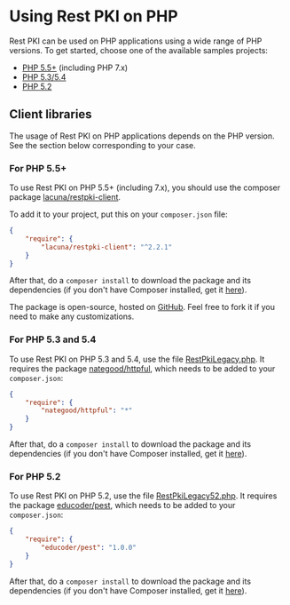 ﻿# Using Rest PKI on PHP

Rest PKI can be used on PHP applications using a wide range of PHP versions.
To get started, choose one of the available samples projects:

* [PHP 5.5+](current.md) (including PHP 7.x)
* [PHP 5.3/5.4](legacy.md)
* [PHP 5.2](legacy52.md)

## Client libraries

The usage of Rest PKI on PHP applications depends on the PHP version. See the section below corresponding to your case.

### For PHP 5.5+

To use Rest PKI on PHP 5.5+ (including 7.x), you should use the composer package [lacuna/restpki-client](https://packagist.org/packages/lacuna/restpki-client).

To add it to your project, put this on your `composer.json` file:

```json
{
	"require": {
		"lacuna/restpki-client": "^2.2.1"
	}
}
```

After that, do a `composer install` to download the package and its dependencies (if you don't have Composer installed, get it [here](https://getcomposer.org/)).

The package is open-source, hosted on [GitHub](https://github.com/LacunaSoftware/RestPkiPhpClient). Feel free to fork
it if you need to make any customizations.

### For PHP 5.3 and 5.4

To use Rest PKI on PHP 5.3 and 5.4, use the file [RestPkiLegacy.php](https://github.com/LacunaSoftware/RestPkiSamples/blob/master/PHP/legacy/RestPkiLegacy.php). It requires the
package [nategood/httpful](https://packagist.org/packages/nategood/httpful), which needs to be added to your `composer.json`:

```json
{
    "require": {
        "nategood/httpful": "*"
    }
}
```

After that, do a `composer install` to download the package and its dependencies (if you don't have Composer installed, get it [here](https://getcomposer.org/)).

### For PHP 5.2

To use Rest PKI on PHP 5.2, use the file [RestPkiLegacy52.php](https://github.com/LacunaSoftware/RestPkiSamples/blob/master/PHP/legacy52/RestPkiLegacy52.php). It requires the
package [educoder/pest](https://packagist.org/packages/educoder/pest), which needs to be added to your `composer.json`:

```json
{
    "require": {
        "educoder/pest": "1.0.0"
    }
}
```

After that, do a `composer install` to download the package and its dependencies (if you don't have Composer installed, get it [here](https://getcomposer.org/)).

